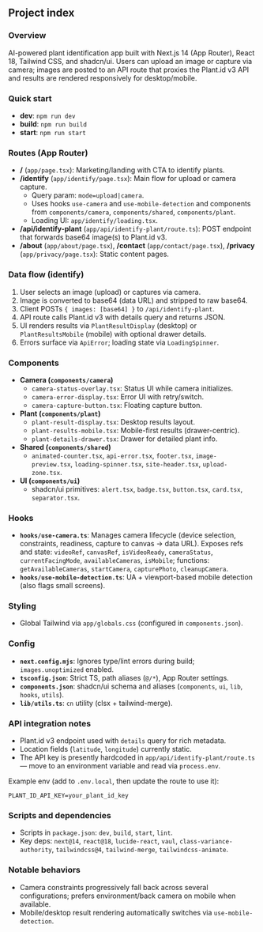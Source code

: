 ## Project index

### Overview
AI-powered plant identification app built with Next.js 14 (App Router), React 18, Tailwind CSS, and shadcn/ui. Users can upload an image or capture via camera; images are posted to an API route that proxies the Plant.id v3 API and results are rendered responsively for desktop/mobile.

### Quick start
- **dev**: `npm run dev`
- **build**: `npm run build`
- **start**: `npm run start`

### Routes (App Router)
- **/** (`app/page.tsx`): Marketing/landing with CTA to identify plants.
- **/identify** (`app/identify/page.tsx`): Main flow for upload or camera capture.
  - Query param: `mode=upload|camera`.
  - Uses hooks `use-camera` and `use-mobile-detection` and components from `components/camera`, `components/shared`, `components/plant`.
  - Loading UI: `app/identify/loading.tsx`.
- **/api/identify-plant** (`app/api/identify-plant/route.ts`): POST endpoint that forwards base64 image(s) to Plant.id v3.
- **/about** (`app/about/page.tsx`), **/contact** (`app/contact/page.tsx`), **/privacy** (`app/privacy/page.tsx`): Static content pages.

### Data flow (identify)
1. User selects an image (upload) or captures via camera.
2. Image is converted to base64 (data URL) and stripped to raw base64.
3. Client POSTs `{ images: [base64] }` to `/api/identify-plant`.
4. API route calls Plant.id v3 with details query and returns JSON.
5. UI renders results via `PlantResultDisplay` (desktop) or `PlantResultsMobile` (mobile) with optional drawer details.
6. Errors surface via `ApiError`; loading state via `LoadingSpinner`.

### Components
- **Camera (`components/camera`)**
  - `camera-status-overlay.tsx`: Status UI while camera initializes.
  - `camera-error-display.tsx`: Error UI with retry/switch.
  - `camera-capture-button.tsx`: Floating capture button.
- **Plant (`components/plant`)**
  - `plant-result-display.tsx`: Desktop results layout.
  - `plant-results-mobile.tsx`: Mobile-first results (drawer-centric).
  - `plant-details-drawer.tsx`: Drawer for detailed plant info.
- **Shared (`components/shared`)**
  - `animated-counter.tsx`, `api-error.tsx`, `footer.tsx`, `image-preview.tsx`, `loading-spinner.tsx`, `site-header.tsx`, `upload-zone.tsx`.
- **UI (`components/ui`)**
  - shadcn/ui primitives: `alert.tsx`, `badge.tsx`, `button.tsx`, `card.tsx`, `separator.tsx`.

### Hooks
- **`hooks/use-camera.ts`**: Manages camera lifecycle (device selection, constraints, readiness, capture to canvas → data URL). Exposes refs and state: `videoRef`, `canvasRef`, `isVideoReady`, `cameraStatus`, `currentFacingMode`, `availableCameras`, `isMobile`; functions: `getAvailableCameras`, `startCamera`, `capturePhoto`, `cleanupCamera`.
- **`hooks/use-mobile-detection.ts`**: UA + viewport-based mobile detection (also flags small screens).

### Styling
- Global Tailwind via `app/globals.css` (configured in `components.json`).

### Config
- **`next.config.mjs`**: Ignores type/lint errors during build; `images.unoptimized` enabled.
- **`tsconfig.json`**: Strict TS, path aliases (`@/*`), App Router settings.
- **`components.json`**: shadcn/ui schema and aliases (`components`, `ui`, `lib`, `hooks`, `utils`).
- **`lib/utils.ts`**: `cn` utility (clsx + tailwind-merge).

### API integration notes
- Plant.id v3 endpoint used with `details` query for rich metadata.
- Location fields (`latitude`, `longitude`) currently static.
- The API key is presently hardcoded in `app/api/identify-plant/route.ts` — move to an environment variable and read via `process.env`.

Example env (add to `.env.local`, then update the route to use it):
```env
PLANT_ID_API_KEY=your_plant_id_key
```

### Scripts and dependencies
- Scripts in `package.json`: `dev`, `build`, `start`, `lint`.
- Key deps: `next@14`, `react@18`, `lucide-react`, `vaul`, `class-variance-authority`, `tailwindcss@4`, `tailwind-merge`, `tailwindcss-animate`.

### Notable behaviors
- Camera constraints progressively fall back across several configurations; prefers environment/back camera on mobile when available.
- Mobile/desktop result rendering automatically switches via `use-mobile-detection`.
